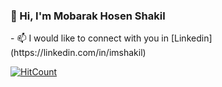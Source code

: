 ### :wave: Hi, I'm Mobarak Hosen Shakil
<!-- - 🔭 Currently working on **[Jobs in mail bd](https://github.com/big0one/jobs-in-mail-bd)** project
- 🌱 Currently learning [MachineLearning](https://github.com/imshakil/MachineLearning) from Coursera
- 👯 I’m interseted in **Software Engineering** 
-->- 📫 I would like to connect with you in [Linkedin](https://linkedin.com/in/imshakil)

[![HitCount](http://hits.dwyl.com/imshakil/imshakil.svg)](http://hits.dwyl.com/imshakil/imshakil)
